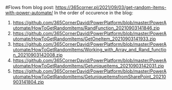 #Flows from blog post: https://365corner.pl/2021/09/03/get-random-items-with-power-automate/
In the order of occurence in the blog:
1. https://github.com/365CornerDavid/PowerPlatform/blob/master/PowerAutomate/HowToGetRandomItems/RandFunction_20210903141846.zip
2. https://github.com/365CornerDavid/PowerPlatform/blob/master/PowerAutomate/HowToGetRandomItems/GetOneItem_20210903141933.zip
3. https://github.com/365CornerDavid/PowerPlatform/blob/master/PowerAutomate/HowToGetRandomItems/Working_with_Array_and_Rand_function_20210903142008.zip
4. https://github.com/365CornerDavid/PowerPlatform/blob/master/PowerAutomate/HowToGetRandomItems/Getuniqueitems_20210903142031.zip
5. https://github.com/365CornerDavid/PowerPlatform/blob/master/PowerAutomate/HowToGetRandomItems/GetuniqueitemsfromSharePoint_20210903141804.zip

